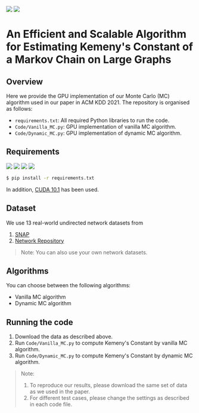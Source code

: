 [![](https://img.shields.io/badge/license-GPL--3.0-blue)](https://www.gnu.org/licenses/)
[![](https://img.shields.io/badge/Python-3.7.10-green)](https://www.python.org/downloads/release/python-3710/)

# An Efficient and Scalable Algorithm for Estimating Kemeny's Constant of a Markov Chain on Large Graphs

<!---This is a C++, Python3 implementation of our Monte Carlo Algorithm algorithm for the task of estimating Kemeny's Constant of a Markov Chain on large graphs, as described in our paper.--> 

## Overview

Here we provide the GPU implementation of our Monte Carlo (MC) algorithm used in our paper in ACM KDD 2021. 
The repository is organised as follows:
* ```requirements.txt```: All required Python libraries to run the code.
* ```Code/Vanilla_MC.py```: GPU implementation of vanilla MC algorithm.
* ```Code/Dynamic_MC.py```: GPU implementation of dynamic MC algorithm.


## Requirements
<!---numpy==1.19.5--> 
<!---pandas=1.1.5--> 
<!---numba=0.51.2--> 
<!---networkx=2.5.1--> 

[![](https://img.shields.io/badge/numpy-1.19.5-green)](https://numpy.org/devdocs/index.html)
[![](https://img.shields.io/badge/pandas-1.1.5-green)](https://pandas.pydata.org/pandas-docs/stable/index.html)
[![](https://img.shields.io/badge/numba-0.51.2-green)](http://numba.pydata.org/)
[![](https://img.shields.io/badge/networkx-2.5.1-green)](https://networkx.org/)

```bash
$ pip install -r requirements.txt
```

In addition, [CUDA 10.1](https://developer.nvidia.com/cuda-10.1-download-archive-base) has been used.


## Dataset
We use 13 real-world undirected network datasets from
1. [SNAP](http://snap.stanford.edu/data/index.html)
2. [Network Repository](http://networkrepository.com/)

> Note: You can also use your own network datasets.

## Algorithms

You can choose between the following algorithms: 
* Vanilla MC algorithm
* Dynamic MC algorithm

## Running the code
1. Download the data as described above.
2. Run ```Code/Vanilla_MC.py``` to compute Kemeny's Constant by vanilla MC algorithm.
3. Run ```Code/Dynamic_MC.py``` to compute Kemeny's Constant by dynamic MC algorithm.

> Note:
> 1. To reproduce our results, please download the same set of data as we used in the paper.  
> 2. For different test cases, please change the settings as described in each code file.

<!---## Cite--> 

<!---Please cite our paper if you use this code in your own work:--> 

